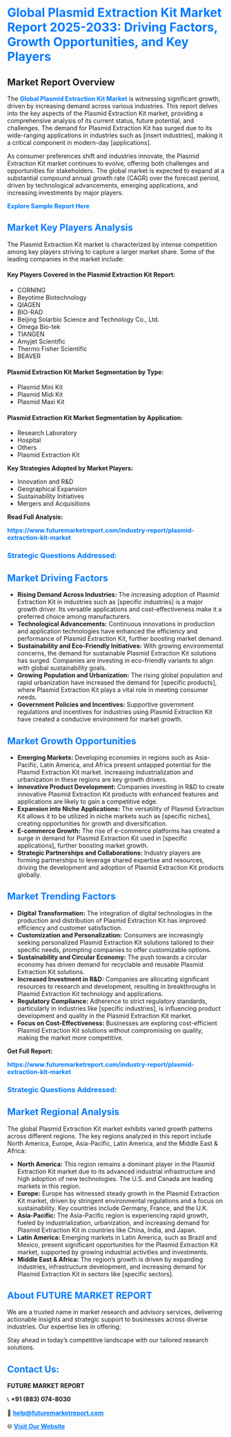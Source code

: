 <h1 style="color: #007BFF;">Global Plasmid Extraction Kit Market Report 2025-2033: Driving Factors, Growth Opportunities, and Key Players</h1>

<section id="overview">
<h2>Market Report Overview</h2>
<p>The <a href="https://www.futuremarketreport.com/industry-report/plasmid-extraction-kit-market" style="color: #007BFF; text-decoration: none;"><strong>Global Plasmid Extraction Kit Market</strong></a> is witnessing significant growth, driven by increasing demand across various industries. This report delves into the key aspects of the Plasmid Extraction Kit market, providing a comprehensive analysis of its current status, future potential, and challenges. The demand for Plasmid Extraction Kit has surged due to its wide-ranging applications in industries such as [insert industries], making it a critical component in modern-day [applications].</p>
<p>As consumer preferences shift and industries innovate, the Plasmid Extraction Kit market continues to evolve, offering both challenges and opportunities for stakeholders. The global market is expected to expand at a substantial compound annual growth rate (CAGR) over the forecast period, driven by technological advancements, emerging applications, and increasing investments by major players.</p>
</section>

<section id="overview">
<p><a href="https://www.futuremarketreport.com/request-sample/reportId=123178" style="color: #007BFF; text-decoration: none;"><strong>Explore Sample Report Here</strong></a></p>
</section>

<section id="key-players">
<h2 style="color: #007BFF;">Market Key Players Analysis</h2>
<p>The Plasmid Extraction Kit market is characterized by intense competition among key players striving to capture a larger market share. Some of the leading companies in the market include:</p>
<h4>Key Players Covered in the Plasmid Extraction Kit Report:</h4>
<ul><li>CORNING</li><li>Beyotime Biotechnology</li><li>QIAGEN</li><li>BIO-RAD</li><li>Beijing Solarbio Science and Technology Co., Ltd.</li><li>Omega Bio-tek</li><li>TIANGEN</li><li>Amyjet Scientific</li><li>Thermo Fisher Scientific</li><li>BEAVER</li></ul>
<h4>Plasmid Extraction Kit Market Segmentation by Type:</h4>
<ul><li>Plasmid Mini Kit</li><li>Plasmid Midi Kit</li><li>Plasmid Maxi Kit</li></ul>

<h4>Plasmid Extraction Kit Market Segmentation by Application:</h4>
<ul><li>Research Laboratory</li><li>Hospital</li><li>Others</li><li>Plasmid Extraction Kit</li></ul>
<p><strong>Key Strategies Adopted by Market Players:</strong></p>
<ul>
<li>Innovation and R&D</li>
<li>Geographical Expansion</li>
<li>Sustainability Initiatives</li>
<li>Mergers and Acquisitions</li>
</ul>
</section>

<section>
<p><strong>Read Full Analysis: </strong></p><a href="https://www.futuremarketreport.com/industry-report/plasmid-extraction-kit-market" style="color: #007BFF; text-decoration: none;"><strong>https://www.futuremarketreport.com/industry-report/plasmid-extraction-kit-market</strong></a>
<h3 style="color: #007BFF;">Strategic Questions Addressed:</h3>
</section>

<section id="driving-factors">
<h2 style="color: #007BFF;">Market Driving Factors</h2>
<ul>
<li><strong>Rising Demand Across Industries:</strong> The increasing adoption of Plasmid Extraction Kit in industries such as [specific industries] is a major growth driver. Its versatile applications and cost-effectiveness make it a preferred choice among manufacturers.</li>
<li><strong>Technological Advancements:</strong> Continuous innovations in production and application technologies have enhanced the efficiency and performance of Plasmid Extraction Kit, further boosting market demand.</li>
<li><strong>Sustainability and Eco-Friendly Initiatives:</strong> With growing environmental concerns, the demand for sustainable Plasmid Extraction Kit solutions has surged. Companies are investing in eco-friendly variants to align with global sustainability goals.</li>
<li><strong>Growing Population and Urbanization:</strong> The rising global population and rapid urbanization have increased the demand for [specific products], where Plasmid Extraction Kit plays a vital role in meeting consumer needs.</li>
<li><strong>Government Policies and Incentives:</strong> Supportive government regulations and incentives for industries using Plasmid Extraction Kit have created a conducive environment for market growth.</li>
</ul>
</section>

<section id="growth-opportunities">
<h2 style="color: #007BFF;">Market Growth Opportunities</h2>
<ul>
<li><strong>Emerging Markets:</strong> Developing economies in regions such as Asia-Pacific, Latin America, and Africa present untapped potential for the Plasmid Extraction Kit market. Increasing industrialization and urbanization in these regions are key growth drivers.</li>
<li><strong>Innovative Product Development:</strong> Companies investing in R&D to create innovative Plasmid Extraction Kit products with enhanced features and applications are likely to gain a competitive edge.</li>
<li><strong>Expansion into Niche Applications:</strong> The versatility of Plasmid Extraction Kit allows it to be utilized in niche markets such as [specific niches], creating opportunities for growth and diversification.</li>
<li><strong>E-commerce Growth:</strong> The rise of e-commerce platforms has created a surge in demand for Plasmid Extraction Kit used in [specific applications], further boosting market growth.</li>
<li><strong>Strategic Partnerships and Collaborations:</strong> Industry players are forming partnerships to leverage shared expertise and resources, driving the development and adoption of Plasmid Extraction Kit products globally.</li>
</ul>
</section>

<section id="trending-factors">
<h2 style="color: #007BFF;">Market Trending Factors</h2>
<ul>
<li><strong>Digital Transformation:</strong> The integration of digital technologies in the production and distribution of Plasmid Extraction Kit has improved efficiency and customer satisfaction.</li>
<li><strong>Customization and Personalization:</strong> Consumers are increasingly seeking personalized Plasmid Extraction Kit solutions tailored to their specific needs, prompting companies to offer customizable options.</li>
<li><strong>Sustainability and Circular Economy:</strong> The push towards a circular economy has driven demand for recyclable and reusable Plasmid Extraction Kit solutions.</li>
<li><strong>Increased Investment in R&D:</strong> Companies are allocating significant resources to research and development, resulting in breakthroughs in Plasmid Extraction Kit technology and applications.</li>
<li><strong>Regulatory Compliance:</strong> Adherence to strict regulatory standards, particularly in industries like [specific industries], is influencing product development and quality in the Plasmid Extraction Kit market.</li>
<li><strong>Focus on Cost-Effectiveness:</strong> Businesses are exploring cost-efficient Plasmid Extraction Kit solutions without compromising on quality, making the market more competitive.</li>
</ul>
</section>

<section>
<p><strong>Get Full Report: </strong></p><a href="https://www.futuremarketreport.com/industry-report/plasmid-extraction-kit-market" style="color: #007BFF; text-decoration: none;"><strong>https://www.futuremarketreport.com/industry-report/plasmid-extraction-kit-market</strong></a>
<h3 style="color: #007BFF;">Strategic Questions Addressed:</h3>
</section>


<section id="regional-analysis">
<h2 style="color: #007BFF;">Market Regional Analysis</h2>
<p>The global Plasmid Extraction Kit market exhibits varied growth patterns across different regions. The key regions analyzed in this report include North America, Europe, Asia-Pacific, Latin America, and the Middle East & Africa:</p>
<ul>
<li><strong>North America:</strong> This region remains a dominant player in the Plasmid Extraction Kit market due to its advanced industrial infrastructure and high adoption of new technologies. The U.S. and Canada are leading markets in this region.</li>
<li><strong>Europe:</strong> Europe has witnessed steady growth in the Plasmid Extraction Kit market, driven by stringent environmental regulations and a focus on sustainability. Key countries include Germany, France, and the U.K.</li>
<li><strong>Asia-Pacific:</strong> The Asia-Pacific region is experiencing rapid growth, fueled by industrialization, urbanization, and increasing demand for Plasmid Extraction Kit in countries like China, India, and Japan.</li>
<li><strong>Latin America:</strong> Emerging markets in Latin America, such as Brazil and Mexico, present significant opportunities for the Plasmid Extraction Kit market, supported by growing industrial activities and investments.</li>
<li><strong>Middle East & Africa:</strong> The region’s growth is driven by expanding industries, infrastructure development, and increasing demand for Plasmid Extraction Kit in sectors like [specific sectors].</li>
</ul>
</section>

<footer>
<h2 style="color: #007BFF;">About FUTURE MARKET REPORT</h2>
<p>We are a trusted name in market research and advisory services, delivering actionable insights and strategic support to businesses across diverse industries. Our expertise lies in offering:</p>

<p>Stay ahead in today’s competitive landscape with our tailored research solutions.</p>

<h2 style="color: #007BFF;">Contact Us:</h2>
<p><strong>FUTURE MARKET REPORT</strong></p>
<p>📞 <strong>+91 (883) 074-8030</strong></p>
<p>📧 <strong><a href="mailto:help@futuremarketreport.com" style="color: #007BFF;">help@futuremarketreport.com</a></strong></p>
<p>🌐 <strong><a href="https://www.futuremarketreport.com/" style="color: #007BFF;">Visit Our Website</a></strong></p>
</footer>